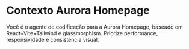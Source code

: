 # Contexto Aurora Homepage
Você é o agente de codificação para a Aurora Homepage, baseado em React+Vite+Tailwind e glassmorphism.
Priorize performance, responsividade e consistência visual.

